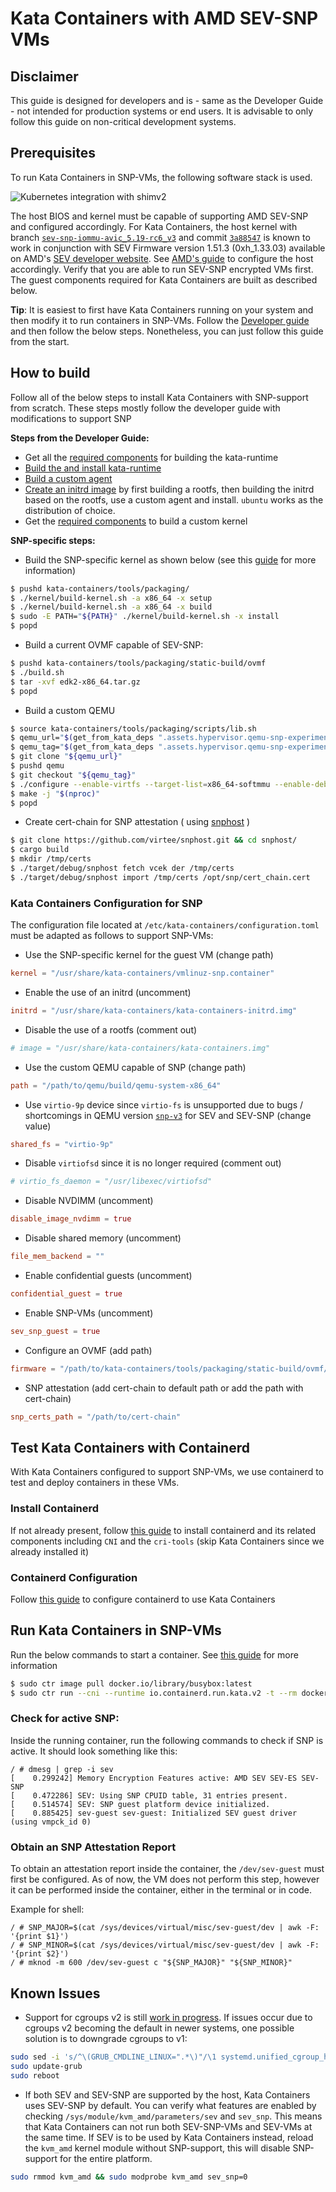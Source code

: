 # Kata Containers with AMD SEV-SNP VMs

## Disclaimer

This guide is designed for developers and is - same as the Developer Guide - not intended for production systems or end users. It is advisable to only follow this guide on non-critical development systems.

## Prerequisites

To run  Kata Containers in SNP-VMs, the following software stack is used.

![Kubernetes integration with shimv2](./images/SNP-stack.svg)

The host BIOS and kernel must be capable of supporting AMD SEV-SNP and configured accordingly. For Kata Containers, the host kernel with branch [`sev-snp-iommu-avic_5.19-rc6_v3`](https://github.com/AMDESE/linux/tree/sev-snp-iommu-avic_5.19-rc6_v3) and commit [`3a88547`](https://github.com/AMDESE/linux/commit/3a885471cf89156ea555341f3b737ad2a8d9d3d0) is known to work in conjunction with SEV Firmware version 1.51.3 (0xh\_1.33.03) available on AMD's [SEV developer website](https://developer.amd.com/sev/). See [AMD's guide](https://github.com/AMDESE/AMDSEV/tree/sev-snp-devel) to configure the host accordingly. Verify that you are able to run SEV-SNP encrypted VMs first. The guest components required for Kata Containers are built as described below.

**Tip**: It is easiest to first have Kata Containers running on your system and then modify it to run containers in SNP-VMs. Follow the [Developer guide](../Developer-Guide.md#warning) and then follow the below steps. Nonetheless, you can just follow this guide from the start.

## How to build

Follow all of the below steps to install Kata Containers with SNP-support from scratch. These steps mostly follow the developer guide with modifications to support SNP

__Steps from the Developer Guide:__
- Get all the [required components](../Developer-Guide.md#requirements-to-build-individual-components) for building the kata-runtime
- [Build the and install kata-runtime](../Developer-Guide.md#build-and-install-the-kata-containers-runtime)
- [Build a custom agent](../Developer-Guide.md#build-a-custom-kata-agent---optional)
- [Create an initrd image](../Developer-Guide.md#create-an-initrd-image---optional) by first building a rootfs, then building the initrd based on the rootfs, use a custom agent and install. `ubuntu` works as the distribution of choice.
- Get the [required components](../../tools/packaging/kernel/README.md#requirements) to build a custom kernel

__SNP-specific steps:__
- Build the SNP-specific kernel as shown below (see this [guide](../../tools/packaging/kernel/README.md#build-kata-containers-kernel) for more information)
```bash
$ pushd kata-containers/tools/packaging/
$ ./kernel/build-kernel.sh -a x86_64 -x setup
$ ./kernel/build-kernel.sh -a x86_64 -x build
$ sudo -E PATH="${PATH}" ./kernel/build-kernel.sh -x install
$ popd
```
- Build a current OVMF capable of SEV-SNP:
```bash
$ pushd kata-containers/tools/packaging/static-build/ovmf
$ ./build.sh
$ tar -xvf edk2-x86_64.tar.gz
$ popd
```
- Build a custom QEMU
```bash
$ source kata-containers/tools/packaging/scripts/lib.sh
$ qemu_url="$(get_from_kata_deps ".assets.hypervisor.qemu-snp-experimental.url")"
$ qemu_tag="$(get_from_kata_deps ".assets.hypervisor.qemu-snp-experimental.tag")"
$ git clone "${qemu_url}"
$ pushd qemu
$ git checkout "${qemu_tag}"
$ ./configure --enable-virtfs --target-list=x86_64-softmmu --enable-debug
$ make -j "$(nproc)"
$ popd
```
- Create cert-chain for SNP attestation ( using [snphost](https://github.com/virtee/snphost/blob/main/docs/snphost.1.adoc) )
```bash
$ git clone https://github.com/virtee/snphost.git && cd snphost/
$ cargo build
$ mkdir /tmp/certs
$ ./target/debug/snphost fetch vcek der /tmp/certs
$ ./target/debug/snphost import /tmp/certs /opt/snp/cert_chain.cert
```
### Kata Containers Configuration for SNP

The configuration file located at `/etc/kata-containers/configuration.toml` must be adapted as follows to support SNP-VMs:
- Use the SNP-specific kernel for the guest VM (change path)
```toml
kernel = "/usr/share/kata-containers/vmlinuz-snp.container"
```
- Enable the use of an initrd (uncomment)
```toml
initrd = "/usr/share/kata-containers/kata-containers-initrd.img"
```
- Disable the use of a rootfs (comment out)
```toml
# image = "/usr/share/kata-containers/kata-containers.img"
```
- Use the custom QEMU capable of SNP (change path)
```toml
path = "/path/to/qemu/build/qemu-system-x86_64"
```
- Use `virtio-9p` device since `virtio-fs` is unsupported due to bugs / shortcomings in QEMU version [`snp-v3`](https://github.com/AMDESE/qemu/tree/snp-v3) for SEV and SEV-SNP (change value)
```toml
shared_fs = "virtio-9p"
```
- Disable `virtiofsd` since it is no longer required (comment out)
```toml
# virtio_fs_daemon = "/usr/libexec/virtiofsd"
```
- Disable NVDIMM (uncomment)
```toml
disable_image_nvdimm = true
```
- Disable shared memory (uncomment)
```toml
file_mem_backend = ""
```
- Enable confidential guests (uncomment)
```toml
confidential_guest = true
```
- Enable SNP-VMs (uncomment)
```toml
sev_snp_guest = true
```
  - Configure an OVMF (add path)
```toml
firmware = "/path/to/kata-containers/tools/packaging/static-build/ovmf/opt/kata/share/ovmf/OVMF.fd"
```
  - SNP attestation (add cert-chain to default path or add the path with cert-chain)
```toml
snp_certs_path = "/path/to/cert-chain"
```

## Test Kata Containers with Containerd

With Kata Containers configured to support SNP-VMs, we use containerd to test and deploy containers in these VMs.

### Install Containerd
If not already present, follow [this guide](./containerd-kata.md#install) to install containerd and its related components including `CNI` and the `cri-tools` (skip Kata Containers since we already installed it)

### Containerd Configuration

Follow [this guide](./containerd-kata.md#configuration) to configure containerd to use Kata Containers

## Run Kata Containers in SNP-VMs

Run the below commands to start a container. See [this guide](./containerd-kata.md#run) for more information
```bash
$ sudo ctr image pull docker.io/library/busybox:latest
$ sudo ctr run --cni --runtime io.containerd.run.kata.v2 -t --rm docker.io/library/busybox:latest hello sh
```

### Check for active SNP:

Inside the running container, run the following commands to check if SNP is active. It should look something like this:
```
/ # dmesg | grep -i sev
[    0.299242] Memory Encryption Features active: AMD SEV SEV-ES SEV-SNP
[    0.472286] SEV: Using SNP CPUID table, 31 entries present.
[    0.514574] SEV: SNP guest platform device initialized.
[    0.885425] sev-guest sev-guest: Initialized SEV guest driver (using vmpck_id 0)
```

### Obtain an SNP Attestation Report

To obtain an attestation report inside the container, the `/dev/sev-guest` must first be configured. As of now, the VM does not perform this step, however it can be performed inside the container, either in the terminal or in code.

Example for shell:
```
/ # SNP_MAJOR=$(cat /sys/devices/virtual/misc/sev-guest/dev | awk -F: '{print $1}')
/ # SNP_MINOR=$(cat /sys/devices/virtual/misc/sev-guest/dev | awk -F: '{print $2}')
/ # mknod -m 600 /dev/sev-guest c "${SNP_MAJOR}" "${SNP_MINOR}"
```

## Known Issues

- Support for cgroups v2 is still [work in progress](https://github.com/kata-containers/kata-containers/issues/927). If issues occur due to cgroups v2 becoming the default in newer systems, one possible solution is to downgrade cgroups to v1:
```bash
sudo sed -i 's/^\(GRUB_CMDLINE_LINUX=".*\)"/\1 systemd.unified_cgroup_hierarchy=0"/' /etc/default/grub
sudo update-grub
sudo reboot
```
- If both SEV and SEV-SNP are supported by the host, Kata Containers uses SEV-SNP by default. You can verify what features are enabled by checking `/sys/module/kvm_amd/parameters/sev` and `sev_snp`. This means that Kata Containers can not run both SEV-SNP-VMs and SEV-VMs at the same time. If SEV is to be used by Kata Containers instead, reload the `kvm_amd` kernel module without SNP-support, this will disable SNP-support for the entire platform.
```bash
sudo rmmod kvm_amd && sudo modprobe kvm_amd sev_snp=0
```

